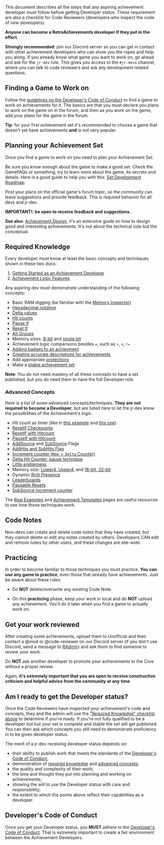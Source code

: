 This document describes all the steps that any aspiring achievement developer must follow before getting Developer status. These requirement are also a checklist for Code Reviewers (developers who inspect the code of new developers).

**Anyone can become a RetroAchievements developer if they put in the effort.**

**Strongly recommended**: join our Discord server so you can get in contact with other achievement developers who can show you the ropes and help you along. If you already know what game you want to work on, go ahead and ask for the `jr-dev` role. This gives you access to the `#jr-devs` channel, where you can talk to code reviewers and ask any development related questions.
## Finding a Game to Work on

Follow the [guidelines on the Developer's Code of Conduct](Developers-Code-of-Conduct#working-on-empty-sets) to find a game to work on achievements for it. The basics are that you must declare you plans to work on the game on in the forum, and then as you work on the game, add your plans for the game in the forum.

**Tip**: for your first achievement set it's recommended to choose a game that doesn't yet have achievements **and** is not very popular.


## Planning your Achievement Set

Once you find a game to work on you need to plan your Achievement Set.

Be sure you know enough about the game to make a good set. Check the GameFAQs or something, try to learn more about the game, its secrets and details. Here is a good guide to help you with this: [Set Development Roadmap](Set-Development-Roadmap).

Post your plans on the official game's forum topic, so the community can leave suggestions and provide feedback. This is required behavior for all devs and jr-dev.

**IMPORTANT!: be open to receive feedback and suggestions.**

**See also**: [Achievement Design](Achievement-Design), it's an extensive guide on how to design good and interesting achievements. It's not about the technical side but the conceptual.



## Required Knowledge

Every developer must know at least the basic concepts and techniques shown in these two docs:

1. [Getting Started as an Achievement Developer](Getting-Started-as-an-Achievement-Developer)
2. [Achievement Logic Features](Achievement-Logic-Features)

Any aspiring dev must demonstrate understanding of the following concepts:

- Basic RAM digging (be familiar with the [Memory Inspector](Memory-Inspector-Overview))
- [Hexadecimal notation](Memory-Inspector-Overview#decimal-binary-and-hexadecimal-notations)
- [Delta values](Delta-Values)
- [Hit counts](Hit-Counts)
- [Pause If](PauseIf-Flag)
- [Reset If](ResetIf-Flag)
- [Alt Groups](Alt-Groups)
- Memory sizes: [8-bit](Memory-Inspector-Overview#8-bit-mode) and [single bit](Memory-Inspector-Overview#single-bits)
- Achievement logic comparisons besides ``=``, such as ``>``, ``<``, ``!=``
- [Adding badges to an achievment](How-to-contribute-if-you-are-not-a-developer#make-badges-for-achievements)
- [Creating accurate descriptions for achievements](Developers-Code-of-Conduct#basic-achievement-design-guidelines)
- Add appropriate [protections](Getting-Started-as-an-Achievement-Developer#important-tips)
- Make a [stable achievement set](Getting-Started-as-an-Achievement-Developer#important-tips)

**Note**: You do not need mastery of all these concepts to have a set published, but you do need them to have the full Developer role.



### Advanced Concepts

Here is a list of some advanced concepts/techniques. **They are not required to become a Developer**, but are listed here to let the jr-dev know the possibilities of the Achievement's logic.

- Hit count as timer (like in [this example](Using-Hit-Counts-as-a-Timer) and [this one](Creating-a-Timer-with-ResetIf-Hits-based-on-the-Speed-of-the-Game))
- [ResetIf Checkpoints](Achievement-Templates#finish-level-n-without-dying-or-getting-hit-using-a-weapon-etc)
- [ResetIf with Hitcount](ResetIf-Flag#resetif-with-hit-counts)
- [PauseIf with Hitcount](PauseIf-Flag#pauseif-with-hit-counts)
- [AddSource](AddSource-Flag) and [SubSource](SubSource-Flag) Flags
- [AddHits and SubHits Flag](AddHits-and-SubHits-Flag)
- [Increment counter (`Mem > Delta` Counter)](Using-Delta-Values-and-Hit-Counts-to-Detect-an-Increment)
- [Delta Hit Counter, pause technique](Achievement-Templates#check-for-a-specific-value-changing-to-another-specific-value-ten-times)
- [Little endianness](Memory-Inspector-Overview#endianness)
- Memory size: [Lower4, Upper4](Memory-Inspector-Overview#upper4-and-lower4), and [16-bit, 32-bit](Memory-Inspector-Overview#1632-bit-mode)
- Dynamic [Rich Presence](Rich-Presence)
- [Leaderboards](Leaderboards)
- [Pausable Resets](Achievement-Templates#conditional-resets)
- [SubSource increment counter](SubSource-Flag#using-subsource-to-count-increments)

The [Real Examples](Real-Examples) and [Achievement Templates](Achievement-Templates) pages are useful resources to see how those techniques work.

## Code Notes

Non-devs can create and delete code notes that they have created, but they cannot delete or edit any notes created by others. Developers CAN edit and remove notes by other users, and these changes are site-wide.


## Practicing

In order to become familiar to those techniques you must practice. **You can use any game to practice**, even those that already have achievements. Just be aware about these rules:

- Do **NOT** delete/overwrite any existing Code Note.

- On this **practicing** phase, keep your work in local and do **NOT** upload any achievement. You'll do it later when you find a game to actually work on.


## Get your work reviewed

After creating some achievements, upload them to Unofficial and then contact a @mod or @code-reviewer on our Discord server (if you don't use Discord, send a message to [RAdmin](http://retroachievements.org/user/RAdmin)) and ask them to find someone to review your work.

Do **NOT** ask another developer to promote your achievements to the Core without a proper review.

Again, **it's extremely important that you are open to receive constructive criticism and helpful advice from the community at any time**.


## Am I ready to get the Developer status?

Once the Code Reviewers have inspected your achievement's code and concepts, they and the admin will use the ["Required Knowledge" checklist above](#required-knowledge) to determine if you're ready. If you're not fully qualified to be a developer but but your set is complete and stable the set will get published. You can then ask which concepts you still need to demonstrate proficiency in to be given developer status.

The merit of a jr-dev receiving developer status depends on:

- their ability to publish work that meets the standards of the [Developer's Code of Conduct](Developers-Code-of-Conduct);
- demonstration of [required knowledge](#required-knowledge) and [advanced concepts](#advanced-techniques);
- the quality and complexity of their work;
- the time and thought they put into planning and working on achievements;
- showing the will to use the Developer status with care and responsibility;
- the extent to which the points above reflect their capabilities as a developer.


## Developer's Code of Conduct

Once you get your Developer status, you **MUST** adhere to the [Developer's Code of Conduct](Developers-Code-of-Conduct). That is extremely important to create a fair environment between the Achievement Developers.
